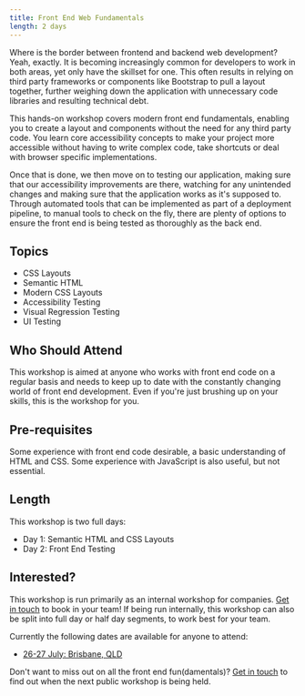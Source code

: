 ```yaml
---
title: Front End Web Fundamentals
length: 2 days
---
```


Where is the border between frontend and backend web development? Yeah, exactly. It is becoming increasingly common for developers to work in both areas, yet only have the skillset for one. This often results in relying on third party frameworks or components like Bootstrap to pull a layout together, further weighing down the application with unnecessary code libraries and resulting technical debt.

This hands-on workshop covers modern front end fundamentals, enabling you to create a layout and components without the need for any third party code. You learn core accessibility concepts to make your project more accessible without having to write complex code, take shortcuts or deal with browser specific implementations.

Once that is done, we then move on to testing our application, making sure that our accessibility improvements are there, watching for any unintended changes and making sure that the application works as it's supposed to. Through automated tools that can be implemented as part of a deployment pipeline, to manual tools to check on the fly, there are plenty of options to ensure the front end is being tested as thoroughly as the back end.

<!-- excerpt -->

## Topics

- CSS Layouts
- Semantic HTML
- Modern CSS Layouts
- Accessibility Testing
- Visual Regression Testing
- UI Testing

## Who Should Attend

This workshop is aimed at anyone who works with front end code on a regular basis and needs to keep up to date with the constantly changing world of front end development. Even if you're just brushing up on your skills, this is the workshop for you.

## Pre-requisites

Some experience with front end code desirable, a basic understanding of HTML and CSS. Some experience with JavaScript is also useful, but not essential.

## Length

This workshop is two full days: 

- Day 1: Semantic HTML and CSS Layouts
- Day 2: Front End Testing

## Interested?

This workshop is run primarily as an internal workshop for companies. [Get in touch](/contact) to book in your team! If being run internally, this workshop can also be split into full day or half day segments, to work best for your team.

Currently the following dates are available for anyone to attend:

- [26-27 July: Brisbane, QLD](/front-end-fundamentals-workshop)

Don't want to miss out on all the front end fun(damentals)? [Get in touch](/contact) to find out when the next public workshop is being held.